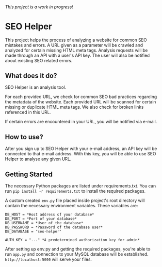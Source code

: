 ###### This project is a work in progress!

# SEO Helper
This project helps the process of analyzing a website for common SEO mistakes and errors. A URL given as a parameter will be crawled and analyzed for certain missing HTML meta tags. Analysis requests will be made through an API with a user's API key. The user will also be notified about existing SEO related errors.

## What does it do?
SEO Helper is an analysis tool.

For each provided URL, we check for common SEO bad practices regarding the metadata of the website.
Each provided URL will be scanned for certain missing or duplicate HTML meta tags.
We also check for broken links referenced in this URL.

If certain errors are encountered in your URL, you will be notified via e-mail.

## How to use?
After you sign up to SEO Helper with your e-mail address, an API key will be connected to that e-mail address.
With this key, you will be able to use SEO Helper to analyse any given URL.

## Getting Started
The necessary Python packages are listed under requirements.txt. You can run ```pip install -r requirements.txt``` to install the required packages.

A custom created `env.py` file placed inside project's root directory will contain the necessary environment variables. These variables are:
```
DB_HOST = *Host address of your database*
DB_PORT = *Port of your database*
DB_USERNAME = *User of the database*
DB_PASSWORD = *Password of the database user*
DB_DATABASE = "seo-helper"

AUTH_KEY = "..." *A predetermined authorization key for admin*
```

After setting up env.py and getting the required packages, you're able to run `app.py` and connection to your MySQL database will be established. `http://localhost:5000` will serve your files.
